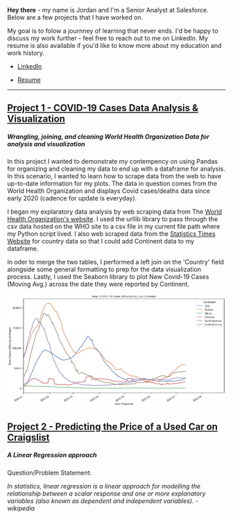 
**Hey there** - my name is Jordan and I'm a Senior Analyst at Salesforce. Below are a few projects that I have worked on.

My goal is to folow a journney of learning that never ends. I'd be happy to discuss my work further - feel free to reach out to me on LinkedIn. My resume is also available if you'd like to know more about my education and work history.

* [LinkedIn](https://www.linkedin.com/in/jordandavis0112/)

* [Resume](https://github.com/JdGithub0112/Jordan-Davis---Portfolio/blob/main/JordanDavis_Resume_2022.pdf)

***

## [Project 1 - COVID-19 Cases Data Analysis & Visualization](https://github.com/JdGithub0112/Jordans-Portfolio/blob/main/pandasProject_CovidCaseData.py)
##### *Wrangling, joining, and cleaning World Health Organization Data for analysis and visualization*
In this project I wanted to demonstrate my contempency on using Pandas for organizing and cleaning my data to end up with a dataframe for analysis. In this scenario, I wanted to learn how to scrape data from the web to have up-to-date information for my plots. The data in question comes from the World Health Organization and displays Covid cases/deaths data since early 2020 (cadence for update is everyday).

I began my explaratory data analysis by web scraping data from The [World Health Organization's website](https://covid19.who.int/data). I used the urllib library to pass through the csv data hosted on the WHO site to a csv file in my current file path where my Python script lived. I also web scraped data from the [Statistics Times Website](https://statisticstimes.com/geography/countries-by-continents.php) for country data so that I could add Continent data to my dataframe.

In oder to merge the two tables, I performed a left join on the 'Country' field alongside some general formatting to prep for the data visualization process. Lastly, I used the Seaborn library to plot New Covid-19 Cases (Moving Avg.) across the date they were reported by Continent.


![New C19 Cases (Moving Average) by Continent](images/Project1_fig1.png)


## [Project 2 - Predicting the Price of a Used Car on Craigslist](https://github.com/JdGithub0112/Jordans-Portfolio/blob/main/project1_LinearRegression.py)
##### *A Linear Regression approach*
Question/Problem Statement:

*In statistics, linear regression is a linear approach for modelling the relationship between a scalar response and one or more explanatory variables (also known as dependent and independent variables). - wikipedia*
